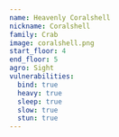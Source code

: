 ```yaml
---
name: Heavenly Coralshell
nickname: Coralshell
family: Crab
image: coralshell.png
start_floor: 4
end_floor: 5
agro: Sight
vulnerabilities:
  bind: true
  heavy: true
  sleep: true
  slow: true
  stun: true
---
```

